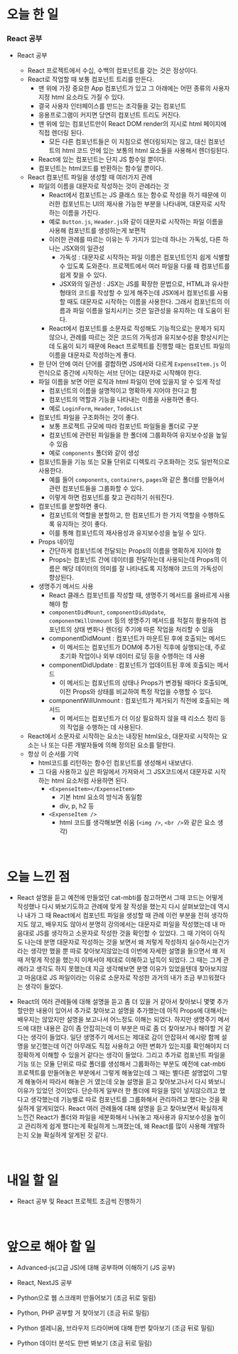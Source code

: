 # 오늘 한 일

### React 공부

- React 공부

  - React 프로젝트에서 수십, 수백의 컴포넌트를 갖는 것은 정상이다.
  - React로 작업할 때 보통 컴포넌트 트리를 만든다.
    - 맨 위에 가장 중요한 App 컴포넌트가 있고 그 아래에는 어떤 종류의 사용자 지정 html 요소라도 가질 수 있다.
    - 결국 사용자 인터페이스를 만드는 조각들을 갖는 컴포넌트
    - 응용프로그램이 커지면 당연히 컴포넌트 트리도 커진다.
    - 맨 위에 있는 컴포넌트만이 React DOM render의 지시로 html 페이지에 직접 렌더링 된다.
      - 모든 다른 컴포넌트들은 이 지침으로 렌더링되지는 않고, 대신 컴포넌트의 html 코드 안에 있는 보통의 html 요소들을 사용해서 렌더링된다.
    - React에 있는 컴포넌트는 단지 JS 함수일 뿐이다.
    - 컴포넌트는 html코드를 반환하는 함수일 뿐이다.
  - React 컴포넌트 파일을 생성할 때 여러가지 관례
    - 파일의 이름을 대문자로 작성하는 것이 관례라는 것
      - React에서 컴포넌트는 JS 클래스 또는 함수로 작성을 하기 때문에 이러한 컴포넌트는 UI의 재사용 가능한 부분을 나타내며, 대문자로 시작하는 이름을 가진다.
      - 예로 `Button.js`, `Header.js`와 같이 대문자로 시작하는 파일 이름을 사용해 컴포넌트를 생성하는게 보편적
      - 이러한 관례를 따르는 이유는 두 가지가 있는데 하나는 가독성, 다른 하나는 JSX와의 일관성
        - 가독성 : 대문자로 시작하는 파일 이름은 컴포넌트인지 쉽게 식별할 수 있도록 도와준다. 프로젝트에서 여러 파일을 다룰 때 컴포넌트를 쉽게 찾을 수 있다.
        - JSX와의 일관성 : JSX는 JS를 확장한 문법으로, HTML과 유사한 형태의 코드를 작성할 수 있게 해주는데 JSX에서 컴포넌트를 사용할 때도 대문자로 시작하는 이름을 사용한다. 그래서 컴포넌트의 이름과 파일 이름을 일치시키는 것은 일관성을 유지하는 데 도움이 된다.
      - React에서 컴포넌트를 소문자로 작성해도 기능적으로는 문제가 되지 않으나, 관례를 따르는 것은 코드의 가독성과 유지보수성을 향상시키는데 도움이 되기 때문에 React 프로젝트를 진행할 때는 컴포넌트 파일의 이름을 대문자로 작성하는게 좋다.
    - 한 단어 안에 여러 단어를 결합하면 JS에서와 다르게 `ExpenseItem.js` 이런식으로 중간에 시작하는 서브 단어는 대문자로 시작해야 한다.
    - 파일 이름을 보면 어떤 로직과 html 파일이 안에 있을지 알 수 있게 작성
      - 컴포넌트의 이름을 설명적이고 명확하게 지어야 한다고 함
      - 컴포넌트의 역할과 기능을 나타내는 이름을 사용하면 좋다.
      - 예로 `LoginForm`, `Header`, `TodoList`
    - 컴포넌트 파일을 구조화하는 것이 좋다.
      - 보통 프로젝트 규모에 따라 컴포넌트 파일들을 폴더로 구분
      - 컴포넌트에 관련된 파일들을 한 폴더에 그룹화하여 유지보수성을 높일 수 있음
      - 예로 `components` 폴더와 같이 생성
    - 컴포넌트들을 기능 또는 모듈 단위로 디렉토리 구조화하는 것도 일반적으로 사용한다.
      - 예를 들어 `components`, `containers`, `pages`와 같은 폴더를 만들어서 관련 컴포넌트들을 그룹화할 수 있다.
      - 이렇게 하면 컴포넌트를 찾고 관리하기 쉬워진다.
    - 컴포넌트를 분할하면 좋다.
      - 컴포넌트의 역할을 분할하고, 한 컴포넌트가 한 가지 역할을 수행하도록 유지하는 것이 좋다.
      - 이를 통해 컴포넌트의 재사용성과 유지보수성을 높일 수 있다.
    - Props 네이밍
      - 간단하게 컴포넌트에 전달되는 Props의 이름을 명확하게 지어야 함
      - Props는 컴포넌트 간에 데이터를 전달하는데 사용되는데 Props의 이름은 해당 데이터의 의미를 잘 나타내도록 지정해야 코드의 가독성이 향상된다.
    - 생명주기 메서드 사용
      - React 클래스 컴포넌트를 작성할 때, 생명주기 메서드를 올바르게 사용해야 함
      - `componentDidMount`, `componentDidUpdate`, `componentWillUnmount` 등의 생명주기 메서드를 적절히 활용하여 컴포넌트의 상태 변화나 렌더링 주기에 따른 작업을 처리할 수 있음
      - componentDidMount : 컴포넌트가 마운트된 후에 호출되는 메서드
        - 이 메서드는 컴포넌트가 DOM에 추가된 직후에 실행되는데, 주로 초기화 작업이나 외부 데이터 로딩 등을 수행하는 데 사용
      - componentDidUpdate : 컴포넌트가 업데이트된 후에 호출되는 메서드
        - 이 메서드는 컴포넌트의 상태나 Props가 변경될 때마다 호출되며, 이전 Props와 상태를 비교하여 특정 작업을 수행할 수 있다.
      - componentWillUnmount : 컴포넌트가 제거되기 직전에 호출되는 메서드
        - 이 메서드는 컴포넌트가 더 이상 필요하지 않을 때 리소스 정리 등의 작업을 수행하는 데 사용된다.
  - React에서 소문자로 시작하는 요소는 내장된 html요소, 대문자로 시작하는 요소는 나 또는 다른 개발자들에 의해 정의된 요소를 말한다.
  - 항상 이 순서를 기억
    - html코드를 리턴하는 함수인 컴포넌트를 생성해서 내보낸다.
    - 그 다음 사용하고 싶은 파일에서 가져와서 그 JSX코드에서 대문자로 시작하는 html 요소처럼 사용하면 된다.
      - `<ExpenseItem></ExpenseItem>`
        - 기본 html 요소의 방식과 동일함
        - div, p, h2 등
      - `<ExpenseItem />`
        - html 코드를 생각해보면 쉬움 (`<img />`, `<br />`와 같은 요소 생각)

<br />

# 오늘 느낀 점

- React 설명을 듣고 예전에 만들었던 cat-mbti를 참고하면서 그때 코드는 어떻게 작성했나 다시 봐보기도하고 관례에 맞게 잘 작성을 했는지 다시 살펴보았는데 역시나 내가 그 때 React에서 컴포넌트 파일을 생성할 때 관례 이런 부분을 전혀 생각하지도 않고, 배우지도 않아서 분명히 강의에서는 대문자로 파일을 작성했는데 내 마음대로 JS를 생각하고 소문자로 작성한 것을 확인할 수 있었다. 그 때 기억이 아직도 나는데 분명 대문자로 작성하는 것을 보면서 왜 저렇게 작성하지 실수하시는건가 라는 생각만 했을 뿐 따로 찾아보지않았는데 이번에 자세한 설명을 들으면서 왜 저때 저렇게 작성을 했는지 이제서야 제대로 이해하고 납득이 되었다. 그 때는 그게 관례라고 생각도 하지 못했는데 지금 생각해보면 분명 이유가 있었을텐데 찾아보지않고 마음대로 JS 파일이라는 이유로 소문자로 작성한 과거의 내가 조금 부끄워졌다는 생각이 들었다.

- React의 여러 관례들에 대해 설명을 듣고 좀 더 있을 거 같아서 찾아보니 몇몇 추가할만한 내용이 있어서 추가로 찾아보고 설명을 추가했는데 아직 Props에 대해서는 배우지는 않았지만 설명을 보고나서 어느정도 이해는 되었다. 하지만 생명주기 메서드에 대한 내용은 감이 좀 안잡히는데 이 부분은 따로 좀 더 찾아보거나 해야할 거 같다는 생각이 들었다. 일단 생명주기 메서드는 제대로 감이 안잡혀서 예시랑 함께 설명을 보긴했는데 이건 아무래도 직접 사용하고 어떤 변화가 있는지를 확인해야지 더 정확하게 이해할 수 있을거 같다는 생각이 들었다. 그리고 추가로 컴포넌트 파일을 기능 또는 모듈 단위로 따로 폴더를 생성해서 그룹화하는 부분도 예전에 cat-mbti 프로젝트를 만들어놓은 부분에서 그렇게 해놓았는데 그 때는 별다른 설명없이 그렇게 해놓아서 따라서 해놓은 거 였는데 오늘 설명을 듣고 찾아보고나서 다시 봐보니 이유가 있었던 것이었다. 단순하게 일부러 한 폴더에 파일을 많이 넣지않으려고 했다고 생각했는데 기능별로 따로 컴포넌트를 그룹화해서 관리하려고 했다는 것을 확실하게 알게되었다. React 여러 관례들에 대해 설명을 듣고 찾아보면서 확실하게 느낀건 React가 폴더와 파일을 세분화해서 나눠놓고 재사용과 유지보수성을 높이고 관리하게 쉽게 했다는게 확실하게 느껴졌는데, 왜 React를 많이 사용해 개발하는지 오늘 확실하게 알게된 것 같다.

<br />

# 내일 할 일

- React 공부 및 React 프로젝트 조금씩 진행하기

<br />

# 앞으로 해야 할 일

- Advanced-js(고급 JS)에 대해 공부하며 이해하기 (JS 공부)

- React, NextJS 공부

- Python으로 웹 스크래퍼 만들어보기 (조금 뒤로 밀림)

- Python, PHP 공부할 거 찾아보기 (조금 뒤로 밀림)

- Python 셀레니움, 브라우저 드라이버에 대해 한번 찾아보기 (조금 뒤로 밀림)

- Python 데이터 분석도 한번 봐보기 (조금 뒤로 밀림)

